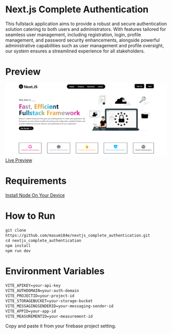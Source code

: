 # Next.js Complete Authentication
This fullstack application aims to provide a robust and secure authentication solution catering to both users and administrators. With features tailored for seamless user management, including registration, login, profile management, and password security enhancements, alongside powerful administrative capabilities such as user management and profile oversight, our system ensures a streamlined experience for all stakeholders.

# Preview
<img src="/preview.png">
<a href="https://nextjs_complete_authentication.vercel.app/" target="_blank">Live Preview</a> 

# Requirements
[Install Node On Your Device](https://nodejs.org/)

# How to Run
```
git clone https://github.com/masum184e/nextjs_complete_authentication.git
cd nextjs_complete_authentication
npm install
npm run dev
```

# Environment Variables
```
VITE_APIKEY=your-api-key
VITE_AUTHDOMAIN=your-auth-domain
VITE_PROJECTID=your-project-id
VITE_STORAGEBUCKET=your-storage-bucket
VITE_MESSAGINGSENDERID=your-messaging-sender-id
VITE_APPID=your-app-id
VITE_MEASUREMENTID=your-measurement-id
```
Copy and paste it from your firebase project setting.